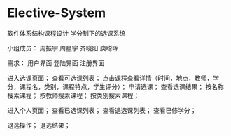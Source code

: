 # Elective-System
软件体系结构课程设计
学分制下的选课系统

小组成员：
周振宇
周星宇
齐晓阳
庾聪晖

需求：
用户界面
登陆界面
注册界面

进入选课页面；
查看可选课列表；
点击课程查看详情（时间，地点，教师，学分，课程名，类别，课程特点，学生评分）；
申请选课；
查看选课结果；
按名称搜索课程；
按教师搜索课程；
按类别搜索课程；

进入个人页面；
查看已选课列表；
查看退选课列表；
查看已修学分；

退选操作；
退选结果；
